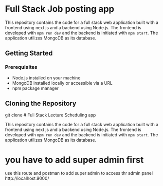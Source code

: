 # Full Stack Job posting app

This repository contains the code for a full stack web application built with a frontend using next js and a backend using Node.js. The frontend is developed with `npm run dev` and the backend is initiated with `npm start`. The application utilizes MongoDB as its database.

## Getting Started

### Prerequisites

- Node.js installed on your machine
- MongoDB installed locally or accessible via a URL
- npm package manager

## Cloning the Repository

git clone   # Full Stack Lecture Scheduling app

This repository contains the code for a full stack web application built with a frontend using next js and a backend using Node.js. The frontend is developed with `npm run dev` and the backend is initiated with `npm start`. The application utilizes MongoDB as its database.


# you have to add super admin first 
use this route and postman to add super admin to access thr admin panel http://localhost:9000/
